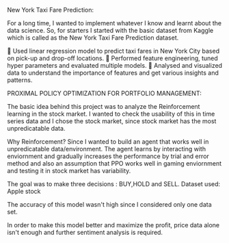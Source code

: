 New York Taxi Fare Prediction:

For a long time, I wanted to implement whatever I know and learnt about the data science. So, for starters I started with the basic dataset from Kaggle which is called as the New York Taxi Fare Prediction dataset. 

 Used linear regression model to predict taxi fares in New York City based on pick-up and drop-off locations.
 Performed feature engineering, tuned hyper parameters and evaluated multiple models.
 Analysed and visualized data to understand the importance of features and get various insights and patterns.



PROXIMAL POLICY OPTIMIZATION FOR PORTFOLIO MANAGEMENT:

The basic idea behind this project was to analyze the Reinforcement learning in the stock market. I wanted to check the usability of this in time series data and I chose the stock market, since stock market has the most unpredicatable data.

Why Reinforcement? 
Since I wanted to build an agent that works well in unpredicatable data/environment. The agent learns by interacting with enviornment and gradually increases the performance by trial and error method and also an assumption that PPO works well in gaming enviornment and testing it in stock market has variability. 

The goal was to make three decisions : BUY,HOLD and SELL.
Dataset used: Apple stock

The accuracy of this model wasn't high since I considered only one data set. 

In order to make this model better and maximize the profit, price data alone isn't enough and further sentiment analysis is required. 
